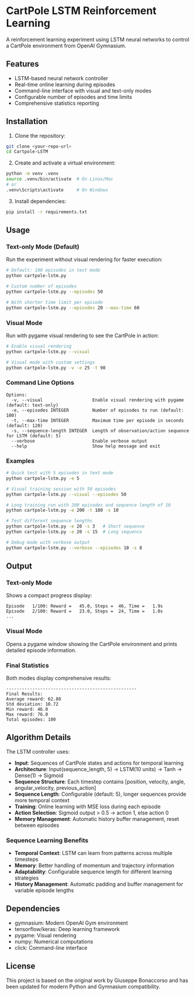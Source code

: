 # CartPole LSTM Reinforcement Learning

A reinforcement learning experiment using LSTM neural networks to control a CartPole environment from OpenAI Gymnasium.

## Features

- LSTM-based neural network controller
- Real-time online learning during episodes
- Command-line interface with visual and text-only modes
- Configurable number of episodes and time limits
- Comprehensive statistics reporting

## Installation

1. Clone the repository:
```bash
git clone <your-repo-url>
cd Cartpole-LSTM
```

2. Create and activate a virtual environment:
```bash
python -m venv .venv
source .venv/bin/activate  # On Linux/Mac
# or
.venv\Scripts\activate     # On Windows
```

3. Install dependencies:
```bash
pip install -r requirements.txt
```

## Usage

### Text-only Mode (Default)
Run the experiment without visual rendering for faster execution:

```bash
# Default: 100 episodes in text mode
python cartpole-lstm.py

# Custom number of episodes
python cartpole-lstm.py --episodes 50

# With shorter time limit per episode
python cartpole-lstm.py --episodes 20 --max-time 60
```

### Visual Mode
Run with pygame visual rendering to see the CartPole in action:

```bash
# Enable visual rendering
python cartpole-lstm.py --visual

# Visual mode with custom settings
python cartpole-lstm.py -v -e 25 -t 90
```

### Command Line Options

```
Options:
  -v, --visual                   Enable visual rendering with pygame (default: text-only)
  -e, --episodes INTEGER         Number of episodes to run (default: 100)
  -t, --max-time INTEGER         Maximum time per episode in seconds (default: 120)
  -s, --sequence-length INTEGER  Length of observation/action sequence for LSTM (default: 5)
  --verbose                      Enable verbose output
  --help                         Show help message and exit
```

### Examples

```bash
# Quick test with 5 episodes in text mode
python cartpole-lstm.py -e 5

# Visual training session with 50 episodes
python cartpole-lstm.py --visual --episodes 50

# Long training run with 200 episodes and sequence length of 10
python cartpole-lstm.py -e 200 -t 180 -s 10

# Test different sequence lengths
python cartpole-lstm.py -e 20 -s 3   # Short sequence
python cartpole-lstm.py -e 20 -s 15  # Long sequence

# Debug mode with verbose output
python cartpole-lstm.py --verbose --episodes 10 -s 8
```

## Output

### Text-only Mode
Shows a compact progress display:
```
Episode   1/100: Reward =   45.0, Steps =  46, Time =   1.9s
Episode   2/100: Reward =   23.0, Steps =  24, Time =   1.0s
...
```

### Visual Mode
Opens a pygame window showing the CartPole environment and prints detailed episode information.

### Final Statistics
Both modes display comprehensive results:
```
--------------------------------------------------
Final Results:
Average reward: 62.80
Std deviation: 10.72
Min reward: 46.0
Max reward: 76.0
Total episodes: 100
```

## Algorithm Details

The LSTM controller uses:
- **Input**: Sequences of CartPole states and actions for temporal learning
- **Architecture**: Input(sequence_length, 5) → LSTM(10 units) → Tanh → Dense(1) → Sigmoid
- **Sequence Structure**: Each timestep contains [position, velocity, angle, angular_velocity, previous_action]
- **Sequence Length**: Configurable (default: 5), longer sequences provide more temporal context
- **Training**: Online learning with MSE loss during each episode
- **Action Selection**: Sigmoid output > 0.5 → action 1, else action 0
- **Memory Management**: Automatic history buffer management, reset between episodes

### Sequence Learning Benefits

- **Temporal Context**: LSTM can learn from patterns across multiple timesteps
- **Memory**: Better handling of momentum and trajectory information
- **Adaptability**: Configurable sequence length for different learning strategies
- **History Management**: Automatic padding and buffer management for variable episode lengths

## Dependencies

- gymnasium: Modern OpenAI Gym environment
- tensorflow/keras: Deep learning framework
- pygame: Visual rendering
- numpy: Numerical computations
- click: Command-line interface

## License

This project is based on the original work by Giuseppe Bonaccorso and has been updated for modern Python and Gymnasium compatibility.

